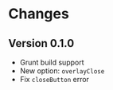 Changes
=======

Version 0.1.0
-------------

* Grunt build support
* New option: `overlayClose`
* Fix `closeButton` error

